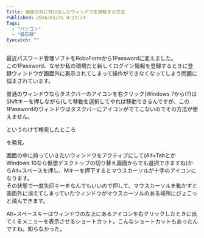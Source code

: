 ```yaml
---
Title: 画面の外に飛び出したウィンドウを移動する方法
Published: 2016/01/25 0:22:23
Tags:
  - "パソコン"
  - "備忘録"
Eyecatch: ""
---
```

最近パスワード管理ソフトをRoboFormから1Passwordに変えました。  
この1Password、なぜか私の環境だと新しくログイン情報を登録するときに登録ウィンドウが画面外に表示されてしまって操作ができなくなってしまう問題に悩まされています。  

普通のウィンドウならタスクバーのアイコンを右クリック(Windows 7から(?)はShiftキーを押しながら)して移動を選択してやれば移動できるんですが、この1Passwordのウィンドウはタスクバーにアイコンがでてこないのでその方法が使えません。  

というわけで検索したところ

<?# EmbedLink "http://www003.upp.so-net.ne.jp/shigeri/technique/outwindow.html" /?>

を発見。  

画面の中に持っていきたいウィンドウをアクティブにして(Alt+TabとかWindows 10なら仮想デスクトップの切り替え画面からでも選択できますね)からAlt+スペースを押し、Mキーを押下するとマウスカーソルが十字のアイコンになります。  
その状態で一度矢印キーをなんでもいいので押して、マウスカーソルを動かすと画面外に消えてしまっていたウィンドウがマウスカーソルのある場所にぴょこっと飛んできます。  

Alt+スペースキーはウィンドウの左上にあるアイコンを右クリックしたときに出てくるメニューを表示させるショートカット。こんなショートカットもあったんですね。知らなかった。  

